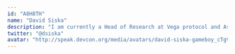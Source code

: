 ```yaml
---
id: "A8H8TH"
name: "David Siska"
description: "I am currently a Head of Research at Vega protocol and Associate Professor of Mathematics at the University of Edinburgh. I've been interested in programming from an early age, oscillating between applied problems (coding) and theoretical (mathematics). At Vega I am mainly focused on whole system modelling, design validation and development of new protocol features. My maths research is on the theoretical aspects of reinforcement learning and optimal control algorithms."
twitter: "@dsiska"
avatar: "http://speak.devcon.org/media/avatars/david-siska-gameboy_cTgVEep.png"
---
```

